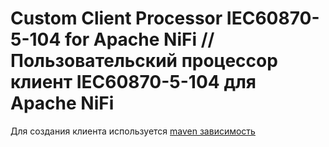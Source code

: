 # Custom Client Processor IEC60870-5-104 for Apache NiFi // Пользовательский процессор клиент IEC60870-5-104 для Apache NiFi

Для создания клиента используется [maven зависимость](https://mvnrepository.com/artifact/org.openmuc/j60870/1.3.1)